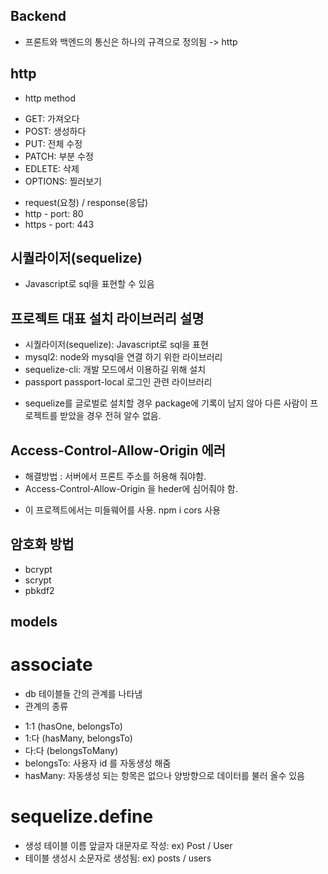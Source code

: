 ## Backend
 - 프론트와 백엔드의 통신은 하나의 규격으로 정의됨 -> http

## http
 - http method
 * GET: 가져오다
 * POST: 생성하다
 * PUT: 전체 수정
 * PATCH: 부분 수정
 * EDLETE: 삭제
 * OPTIONS: 찔러보기
 - request(요청) / response(응답)
 - http - port: 80
 - https - port: 443

## 시퀄라이저(sequelize)
 - Javascript로 sql을 표현할 수 있음

## 프로젝트 대표 설치 라이브러리 설명
- 시퀄라이저(sequelize): Javascript로 sql을 표현
- mysql2: node와 mysql을 연결 하기 위한 라이브러리
- sequelize-cli: 개발 모드에서 이용하길 위해 설치
- passport passport-local 로그인 관련 라이브러리

* sequelize를 글로벌로 설치할 경우 package에 기록이 남지 않아 다른 사람이 프로젝트를
  받았을 경우 전혀 알수 없음.

## Access-Control-Allow-Origin 에러
 - 해결방법 : 서버에서 프론트 주소를 허용해 줘야함.
 - Access-Control-Allow-Origin 을 heder에 심어줘야 함.
 * 이 프로젝트에서는 미들웨어를 사용. npm i cors 사용

## 암호화 방법
 - bcrypt
 - scrypt
 - pbkdf2

## models
 # associate
  - db 테이블들 간의 관계를 나타냄
  - 관계의 종류
   * 1:1 (hasOne, belongsTo)
   * 1:다 (hasMany, belongsTo)
   * 다:다 (belongsToMany)
   * belongsTo: 사용자 id 를 자동생성 해줌
   * hasMany: 자동생성 되는 항목은 없으나 양방향으로 데이터를 불러 올수 있음
 
 # sequelize.define
  - 생성 테이블 이름 앞글자 대문자로 작성: ex) Post / User
  - 테이블 생성시 소문자로 생성됨: ex) posts / users